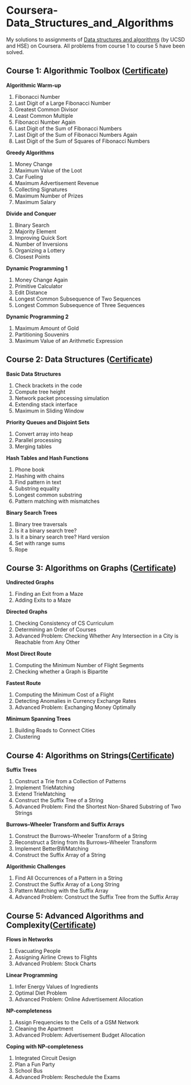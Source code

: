 # Coursera-Data_Structures_and_Algorithms
My solutions to assignments of [Data structures and algorithms](https://www.coursera.org/specializations/data-structures-algorithms) (by UCSD and HSE) on Coursera. 
All problems from course 1 to course 5 have been solved.

Course 1: Algorithmic Toolbox ([Certificate](https://www.coursera.org/account/accomplishments/certificate/P7UWAE5Z4NAJ?utm_medium=certificate&utm_source=link&utm_campaign=copybutton_certificate))
-

**Algorithmic Warm-up**
  1. Fibonacci Number
  2. Last Digit of a Large Fibonacci Number
  3. Greatest Common Divisor
  4. Least Common Multiple
  5. Fibonacci Number Again
  6. Last Digit of the Sum of Fibonacci Numbers
  7. Last Digit of the Sum of Fibonacci Numbers Again
  8. Last Digit of the Sum of Squares of Fibonacci Numbers

**Greedy Algorithms**
  1. Money Change
  2. Maximum Value of the Loot
  3. Car Fueling
  4. Maximum Advertisement Revenue
  5. Collecting Signatures
  6. Maximum Number of Prizes
  7. Maximum Salary

**Divide and Conquer**
  1. Binary Search
  1. Majority Element
  3. Improving Quick Sort
  4. Number of Inversions
  5. Organizing a Lottery
  6. Closest Points

**Dynamic Programming 1**
  1. Money Change Again
  2. Primitive Calculator
  3. Edit Distance
  4. Longest Common Subsequence of Two Sequences
  5. Longest Common Subsequence of Three Sequences

**Dynamic Programming 2**
  1. Maximum Amount of Gold
  2. Partitioning Souvenirs
  3. Maximum Value of an Arithmetic Expression

Course 2: Data Structures ([Certificate](https://www.coursera.org/account/accomplishments/verify/SNXB3ZMZXNTD))
-

**Basic Data Structures**
  1. Check brackets in the code
  2. Compute tree height
  3. Network packet processing simulation
  4. Extending stack interface
  5. Maximum in Sliding Window

**Priority Queues and Disjoint Sets**
  1. Convert array into heap
  2. Parallel processing
  3. Merging tables

**Hash Tables and Hash Functions**
  1. Phone book
  2. Hashing with chains
  3. Find pattern in text
  4. Substring equality
  5. Longest common substring
  6. Pattern matching with mismatches

**Binary Search Trees**
  1. Binary tree traversals
  2. Is it a binary search tree?
  3. Is it a binary search tree? Hard version
  4. Set with range sums
  5. Rope

Course 3: Algorithms on Graphs ([Certificate](https://www.coursera.org/account/accomplishments/verify/P7UWAE5Z4NAJ))
-

**Undirected Graphs**
  1. Finding an Exit from a Maze
  2. Adding Exits to a Maze

**Directed Graphs**
  1. Checking Consistency of CS Curriculum
  2. Determining an Order of Courses
  3. Advanced Problem: Checking Whether Any Intersection in a City is Reachable from Any Other

**Most Direct Route**
  1. Computing the Minimum Number of Flight Segments
  2. Checking whether a Graph is Bipartite

**Fastest Route**
  1. Computing the Minimum Cost of a Flight
  2. Detecting Anomalies in Currency Exchange Rates
  3. Advanced Problem: Exchanging Money Optimally

**Minimum Spanning Trees**
  1. Building Roads to Connect Cities
  2. Clustering

Course 4: Algorithms on Strings([Certificate](https://www.coursera.org/account/accomplishments/verify/PW9Y4GH4SPTX))
-

**Suffix Trees**
  1. Construct a Trie from a Collection of Patterns
  2. Implement TrieMatching
  3. Extend TrieMatching
  4. Construct the Suffix Tree of a String
  5. Advanced Problem: Find the Shortest Non-Shared Substring of Two Strings

**Burrows–Wheeler Transform and Suffix Arrays**
  1. Construct the Burrows–Wheeler Transform of a String
  2. Reconstruct a String from its Burrows–Wheeler Transform
  3. Implement BetterBWMatching
  4. Construct the Suffix Array of a String

**Algorithmic Challenges**
  1. Find All Occurrences of a Pattern in a String
  2. Construct the Suffix Array of a Long String
  3. Pattern Matching with the Suffix Array
  4. Advanced Problem: Construct the Suffix Tree from the Suffix Array

Course 5: Advanced Algorithms and Complexity([Certificate](https://www.coursera.org/account/accomplishments/verify/A78PQPN5KJAB))
-

**Flows in Networks**
  1. Evacuating People
  2. Assigning Airline Crews to Flights
  3. Advanced Problem: Stock Charts

**Linear Programming**
  1. Infer Energy Values of Ingredients
  2. Optimal Diet Problem
  3. Advanced Problem: Online Advertisement Allocation

**NP-completeness**
  1. Assign Frequencies to the Cells of a GSM Network
  2. Cleaning the Apartment
  3. Advanced Problem: Advertisement Budget Allocation

**Coping with NP-completeness**
  1. Integrated Circuit Design
  2. Plan a Fun Party
  3. School Bus
  4. Advanced Problem: Reschedule the Exams
